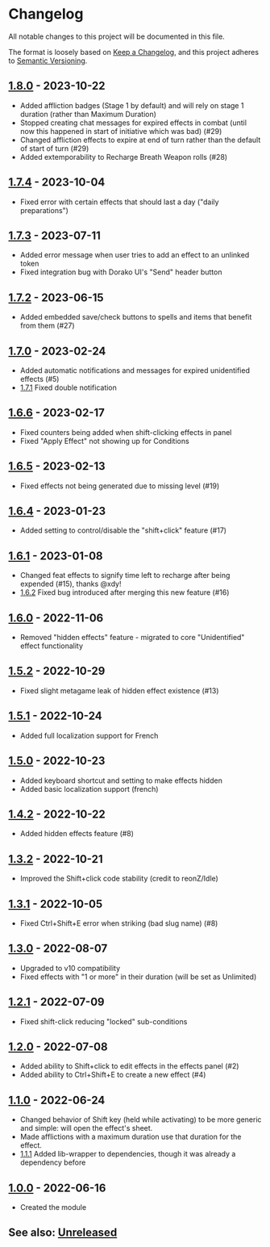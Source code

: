 # Changelog
All notable changes to this project will be documented in this file.

The format is loosely based on [Keep a Changelog](https://keepachangelog.com/en/1.0.0/),
and this project adheres to [Semantic Versioning](https://semver.org/spec/v2.0.0.html).

## [1.8.0] - 2023-10-22
- Added affliction badges (Stage 1 by default) and will rely on stage 1 duration (rather than Maximum Duration)
- Stopped creating chat messages for expired effects in combat (until now this happened in start of initiative which was bad) (#29)
- Changed affliction effects to expire at end of turn rather than the default of start of turn (#29)
- Added extemporability to Recharge Breath Weapon rolls (#28) 

## [1.7.4] - 2023-10-04
- Fixed error with certain effects that should last a day ("daily preparations")

## [1.7.3] - 2023-07-11
- Added error message when user tries to add an effect to an unlinked token
- Fixed integration bug with Dorako UI's "Send" header button

## [1.7.2] - 2023-06-15
- Added embedded save/check buttons to spells and items that benefit from them (#27)

## [1.7.0] - 2023-02-24
- Added automatic notifications and messages for expired unidentified effects (#5)
- [1.7.1] Fixed double notification

## [1.6.6] - 2023-02-17
- Fixed counters being added when shift-clicking effects in panel
- Fixed "Apply Effect" not showing up for Conditions

## [1.6.5] - 2023-02-13
- Fixed effects not being generated due to missing level (#19)

## [1.6.4] - 2023-01-23
- Added setting to control/disable the "shift+click" feature (#17)

## [1.6.1] - 2023-01-08
- Changed feat effects to signify time left to recharge after being expended (#15), thanks @xdy!
- [1.6.2] Fixed bug introduced after merging this new feature (#16)

## [1.6.0] - 2022-11-06
- Removed "hidden effects" feature - migrated to core "Unidentified" effect functionality

## [1.5.2] - 2022-10-29
- Fixed slight metagame leak of hidden effect existence (#13)

## [1.5.1] - 2022-10-24
- Added full localization support for French

## [1.5.0] - 2022-10-23
- Added keyboard shortcut and setting to make effects hidden
- Added basic localization support (french)

## [1.4.2] - 2022-10-22
- Added hidden effects feature (#8)

## [1.3.2] - 2022-10-21
- Improved the Shift+click code stability (credit to reonZ/Idle)

## [1.3.1] - 2022-10-05
- Fixed Ctrl+Shift+E error when striking (bad slug name) (#8)

## [1.3.0] - 2022-08-07
- Upgraded to v10 compatibility
- Fixed effects with "1 or more" in their duration (will be set as Unlimited)

## [1.2.1] - 2022-07-09
- Fixed shift-click reducing "locked" sub-conditions

## [1.2.0] - 2022-07-08
- Added ability to Shift+click to edit effects in the effects panel (#2)
- Added ability to Ctrl+Shift+E to create a new effect (#4)

## [1.1.0] - 2022-06-24
- Changed behavior of Shift key (held while activating) to be more generic and simple:  will open the effect's sheet.
- Made afflictions with a maximum duration use that duration for the effect.
- [1.1.1] Added lib-wrapper to dependencies, though it was already a dependency before

## [1.0.0] - 2022-06-16
- Created the module

## See also: [Unreleased]

[1.0.0]: https://github.com/shemetz/pf2e-extempore-effects/compare/1.0.0...1.0.0
[1.1.0]: https://github.com/shemetz/pf2e-extempore-effects/compare/1.0.0...1.1.0
[1.1.1]: https://github.com/shemetz/pf2e-extempore-effects/compare/1.1.0...1.1.1
[1.2.0]: https://github.com/shemetz/pf2e-extempore-effects/compare/1.1.1...1.2.0
[1.2.1]: https://github.com/shemetz/pf2e-extempore-effects/compare/1.2.0...1.2.1
[1.3.0]: https://github.com/shemetz/pf2e-extempore-effects/compare/1.2.1...1.3.0
[1.3.1]: https://github.com/shemetz/pf2e-extempore-effects/compare/1.3.0...1.3.1
[1.3.2]: https://github.com/shemetz/pf2e-extempore-effects/compare/1.3.1...1.3.2
[1.4.2]: https://github.com/shemetz/pf2e-extempore-effects/compare/1.3.2...1.4.2
[1.5.0]: https://github.com/shemetz/pf2e-extempore-effects/compare/1.4.2...1.5.0
[1.5.1]: https://github.com/shemetz/pf2e-extempore-effects/compare/1.5.0...1.5.1
[1.5.2]: https://github.com/shemetz/pf2e-extempore-effects/compare/1.5.1...1.5.2
[1.6.0]: https://github.com/shemetz/pf2e-extempore-effects/compare/1.5.1...1.6.0
[1.6.1]: https://github.com/shemetz/pf2e-extempore-effects/compare/1.6.0...1.6.1
[1.6.2]: https://github.com/shemetz/pf2e-extempore-effects/compare/1.6.1...1.6.2
[1.6.4]: https://github.com/shemetz/pf2e-extempore-effects/compare/1.6.2...1.6.4
[1.6.5]: https://github.com/shemetz/pf2e-extempore-effects/compare/1.6.4...1.6.5
[1.6.6]: https://github.com/shemetz/pf2e-extempore-effects/compare/1.6.5...1.6.6
[1.7.0]: https://github.com/shemetz/pf2e-extempore-effects/compare/1.6.6...1.7.0
[1.7.1]: https://github.com/shemetz/pf2e-extempore-effects/compare/1.7.0...1.7.1
[1.7.2]: https://github.com/shemetz/pf2e-extempore-effects/compare/1.7.1...1.7.2
[1.7.3]: https://github.com/shemetz/pf2e-extempore-effects/compare/1.7.2...1.7.3
[1.7.4]: https://github.com/shemetz/pf2e-extempore-effects/compare/1.7.3...1.7.4
[1.8.0]: https://github.com/shemetz/pf2e-extempore-effects/compare/1.7.4...1.8.0
[Unreleased]: https://github.com/shemetz/pf2e-extempore-effects/compare/1.8.0...HEAD
